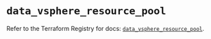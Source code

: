 # `data_vsphere_resource_pool`

Refer to the Terraform Registry for docs: [`data_vsphere_resource_pool`](https://registry.terraform.io/providers/vmware/vsphere/2.14.2/docs/data-sources/resource_pool).
